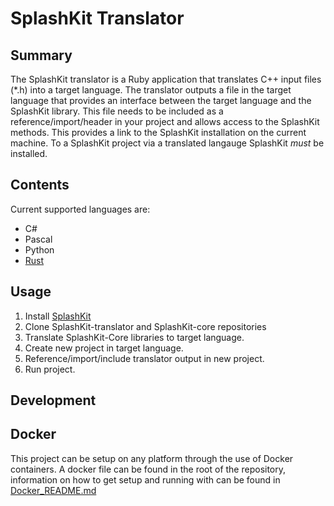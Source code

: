 # SplashKit Translator

## Summary
The SplashKit translator is a Ruby application that translates C++ input files (*.h) into a target language. The translator outputs a file in the target language that provides an interface between the target language and the SplashKit library. This file needs to be included as a reference/import/header in your project and allows access to the SplashKit methods. This provides a link to the SplashKit installation on the current machine. To a SplashKit project via a translated langauge SplashKit _must_ be installed.

## Contents
Current supported languages are:
- C#
- Pascal
- Python
- [Rust](/Rust/README.md)

## Usage
1. Install [SplashKit](SplashKit.io)
2. Clone SplashKit-translator and SplashKit-core repositories
3. Translate SplashKit-Core libraries to target language.
4. Create new project in target language.
5. Reference/import/include translator output in new project.
6. Run project.

## Development
## Docker

This project can be setup on any platform through the use of Docker containers. A docker file can be found in the root of the repository, information on how to get setup and running with can be found in [Docker_README.md](https://github.com/thoth-tech/splashkit-translator/blob/master/Docker_README.md)